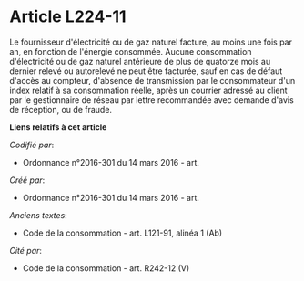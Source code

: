 # Article L224-11

Le fournisseur d'électricité ou de gaz naturel facture, au moins une fois par an, en fonction de l'énergie consommée. Aucune
consommation d'électricité ou de gaz naturel antérieure de plus de quatorze mois au dernier relevé ou autorelevé ne peut être
facturée, sauf en cas de défaut d'accès au compteur, d'absence de transmission par le consommateur d'un index relatif à sa
consommation réelle, après un courrier adressé au client par le gestionnaire de réseau par lettre recommandée avec demande
d'avis de réception, ou de fraude.

**Liens relatifs à cet article**

_Codifié par_:

  - Ordonnance n°2016-301 du 14 mars 2016 - art.

_Créé par_:

  - Ordonnance n°2016-301 du 14 mars 2016 - art.

_Anciens textes_:

  - Code de la consommation - art. L121-91, alinéa 1 (Ab)

_Cité par_:

  - Code de la consommation - art. R242-12 (V)
